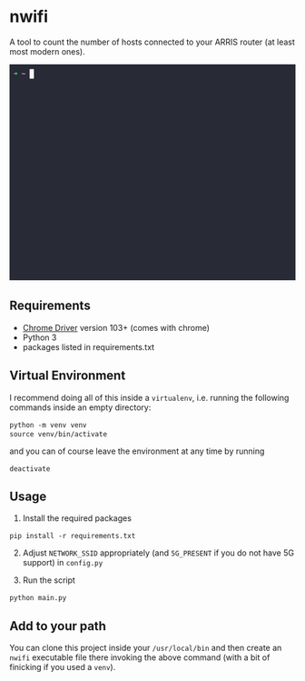 # nwifi
A tool to count the number of hosts connected to your ARRIS router (at least most modern ones).

![Demo](nwifi.gif)

## Requirements
- [Chrome Driver](https://chromedriver.chromium.org/downloads) version 103+ (comes with chrome)
- Python 3
- packages listed in requirements.txt

## Virtual Environment 
I recommend doing all of this inside a `virtualenv`, i.e. running the following commands inside an empty directory:
```
python -m venv venv
source venv/bin/activate
```
and you can of course leave the environment at any time by running
```
deactivate
```

## Usage
1. Install the required packages
```
pip install -r requirements.txt
```
2. Adjust `NETWORK_SSID` appropriately (and `5G_PRESENT` if you do not have 5G support) in `config.py`

3. Run the script
```
python main.py
```

## Add to your path
You can clone this project inside your `/usr/local/bin` and then create an `nwifi` executable file there invoking the above command (with a bit of finicking if you used a `venv`).
